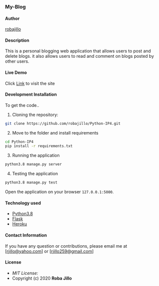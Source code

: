 ### My-Blog

#### Author

[robajillo](https://github.com/robajillo)

#### Description
This is a personal blogging web application that allows users to post and delete blogs. it also allows users to read and comment on blogs posted by other users. 

#### Live Demo

Click [Link](https://blog-indepedent-project.herokuapp.com/) to visit the site

#### Development Installation
To get the code..

1. Cloning the repository:
  ```bash
  git clone https://github.com/robajillo/Python-IP4.git
  ```
2. Move to the folder and install requirements
  ```bash
  cd Python-IP4
  pip install -r requirements.txt
  ```

3. Running the application
  ```bash
  python3.8 manage.py server
  ```
4. Testing the application
  ```bash
  python3.8 manage.py test
  ```
Open the application on your browser `127.0.0.1:5000`.

#### Technology used

* [Python3.8](https://www.python.org/)
* [Flask](http://flask.pocoo.org/)
* [Heroku](https://heroku.com)


#### Contact Information 

If you have any question or contributions, please email me at [rjillo@yahoo.com] or [rjillo259@gmail.com]

#### License
* *MIT License:*
* Copyright (c) 2020 **Roba Jillo**